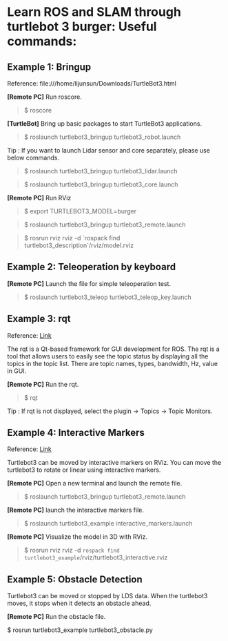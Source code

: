 # Learn ROS and SLAM through turtlebot 3 burger: Useful commands:

## Example 1: Bringup

Reference: file:///home/lijunsun/Downloads/TurtleBot3.html

**[Remote PC]** Run roscore.

>$ roscore

**[TurtleBot]** Bring up basic packages to start TurtleBot3 applications.

   >$ roslaunch turtlebot3_bringup turtlebot3_robot.launch
   
   Tip : If you want to launch Lidar sensor and core separately, please use below commands.

   >$ roslaunch turtlebot3_bringup turtlebot3_lidar.launch
 
   >$ roslaunch turtlebot3_bringup turtlebot3_core.launch

**[Remote PC]** Run RViz

   >$ export TURTLEBOT3_MODEL=burger
   
   >$ roslaunch turtlebot3_bringup turtlebot3_remote.launch
   
   >$ rosrun rviz rviz -d \`rospack find turtlebot3_description\`/rviz/model.rviz
   
   
## Example 2: Teleoperation by keyboard

**[Remote PC]** Launch the file for simple teleoperation test.

   >$ roslaunch turtlebot3_teleop turtlebot3_teleop_key.launch


## Example 3: rqt

Reference: [Link](http://emanual.robotis.com/docs/en/platform/turtlebot3/example/#example)

The rqt is a Qt-based framework for GUI development for ROS. The rqt is a tool that allows users to easily see the topic status by displaying all the topics in the topic list. There are topic names, types, bandwidth, Hz, value in GUI.

**[Remote PC]** Run the rqt.

   >$ rqt

Tip : If rqt is not displayed, select the plugin -> Topics -> Topic Monitors.


## Example 4: Interactive Markers

Reference: [Link](http://emanual.robotis.com/docs/en/platform/turtlebot3/example/#example)

Turtlebot3 can be moved by interactive markers on RViz. You can move the turtlebot3 to rotate or linear using interactive markers.

**[Remote PC]** Open a new terminal and launch the remote file. 

   >$ roslaunch turtlebot3_bringup turtlebot3_remote.launch

**[Remote PC]** launch the interactive markers file.

   >$ roslaunch turtlebot3_example interactive_markers.launch
   
**[Remote PC]** Visualize the model in 3D with RViz.

   >$ rosrun rviz rviz -d `rospack find turtlebot3_example`/rviz/turtlebot3_interactive.rviz


## Example 5: Obstacle Detection

Turtlebot3 can be moved or stopped by LDS data. When the turtlebot3 moves, it stops when it detects an obstacle ahead.

**[Remote PC]** Run the obstacle file.

$ rosrun turtlebot3_example turtlebot3_obstacle.py

